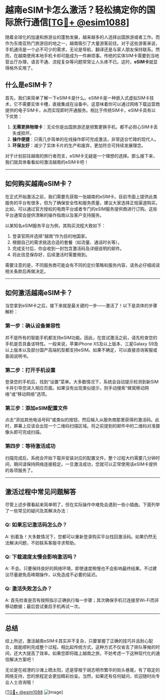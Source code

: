 # 越南eSIM卡怎么激活？轻松搞定你的国际旅行通信[[TG💪+ @esim1088](https://t.me/s/esim1088)]

随着全球化的加速和旅游业的蓬勃发展，越来越多的人选择出国旅游或者工作。而作为东南亚热门旅游目的地之一，越南吸引了大量游客前往。对于这些游客来说，手机通讯是一个必不可少的需求，无论是导航、翻译还是与家人朋友保持联系。然而，在越南使用本地手机卡却可能成为一件麻烦事。传统的实体SIM卡需要到当地营业厅办理，语言不通、流程复杂等问题常常让人头疼不已。这时，**eSIM卡**就显得格外实用了。

## 什么是eSIM卡？

首先，我们来简单了解一下eSIM卡是什么。eSIM卡是一种嵌入式虚拟SIM卡技术，它不需要实体卡槽，直接集成在设备中。这意味着你可以通过网络下载运营商提供的电子SIM卡，从而实现即时开通服务。相比于传统SIM卡，eSIM卡具有以下优势：

1. **无需更换物理卡**：无论你是出国旅游还是频繁更换手机，都不必担心SIM卡丢失或损坏。
2. **操作便捷**：只需几步简单的在线操作即可完成激活，非常适合忙碌的现代人。
3. **环保友好**：减少了实体卡片的生产和废弃，更加符合可持续发展理念。

对于计划前往越南的旅行者而言，eSIM卡无疑是一个理想的选择。那么接下来，我们就具体看看如何激活越南的eSIM卡吧！

---

## 如何购买越南eSIM卡？

在正式开始激活之前，我们需要先获取一张越南的eSIM卡。目前市面上提供此类服务的平台有很多，但为了确保安全性和服务质量，建议大家选择正规渠道购买。比如，可以通过官方授权的电商平台或者专门的eSIM服务提供商进行订购。这些平台通常会提供清晰的操作指南以及客户支持服务。

以某知名eSIM服务平台为例，其购买流程大致如下：
1. 登录官网并选择“越南”作为目的地国家。
2. 根据自己的需求挑选合适的套餐（如流量、通话时长等）。
3. 完成支付后，你会收到一封包含激活码及详细说明的邮件。
4. 将此信息保存好，后续激活时需要用到。

需要注意的是，不同服务商可能会有不同的定价策略和服务内容，请务必仔细阅读相关条款后再做决定。

---

## 如何激活越南eSIM卡？

当您拿到eSIM卡之后，接下来就是最关键的一步——激活了！以下是具体的步骤解析：

### 第一步：确认设备兼容性
并不是所有的智能手机都支持eSIM功能。因此，在尝试激活之前，请先检查您的手机是否具备该特性。一般来说，苹果iPhone XS及以上版本、三星Galaxy S9及以上版本以及部分国产高端机型都支持eSIM。如果不确定，可以直接咨询客服或查阅说明书。

### 第二步：打开手机设置
登录您的手机后，找到“设置”菜单。大多数情况下，系统会自动提示检测到新SIM卡并引导您进入相应页面。如果没有出现类似提示，则手动搜索“蜂窝移动网络”或“移动网络”选项。

### 第三步：添加eSIM配置文件
点击“添加其他电话号码”或类似的按钮，然后输入从服务商那里获得的激活码。此时，屏幕上应该会出现一个二维码扫描区域。将之前提到的邮件中的二维码对准摄像头即可完成扫描。

### 第四步：等待激活成功
扫描完成后，系统会开始下载并安装对应的配置文件。整个过程大约需要几分钟时间，期间请保持网络连接稳定。一旦激活成功，您就可以正常使用该eSIM卡提供的各项服务了。

---

## 激活过程中常见问题解答

尽管上述步骤看起来简单明了，但在实际操作中难免会遇到一些小插曲。下面列举了一些常见的疑问及其解决办法：

### Q: 如果忘记激活码怎么办？
A: 别着急！大多数情况下，您都可以重新登录购买平台找回激活码。如果仍然无法解决问题，不妨联系客服寻求帮助。

### Q: 下载速度太慢会影响激活吗？
A: 不会。只要保持良好的网络环境，即使速度稍慢也不会影响最终结果。不过建议尽量避免高峰期操作，以免造成不必要的延迟。

### Q: 激活失败怎么办？
A: 首先检查是否有按照指示正确执行每一步骤；其次确保手机已连接至Wi-Fi而非移动数据；最后尝试重启手机再试一次。

---

## 总结

综上所述，激活越南eSIM卡其实并不复杂，只要掌握了正确的技巧并且耐心配合，就能顺利完成整个过程。相比起传统方式，这种方式不仅省去了排队等候的时间，还大大提高了效率。如果您即将踏上越南之旅，不妨考虑一下这种现代化的通信解决方案吧！

无论是在岘港的沙滩上晒太阳，还是穿梭于胡志明市繁华的街头巷尾，有了稳定的网络支持，您的旅程定会更加精彩纷呈。当然，如果还有任何疑问，欢迎随时向专业人士咨询哦！

[[TG💪+ @esim1088](https://t.me/s/esim1088) ![Image](https://i.postimg.cc/4NQfJmqS/Snipaste-2025-05-13-00-14-12.png)]